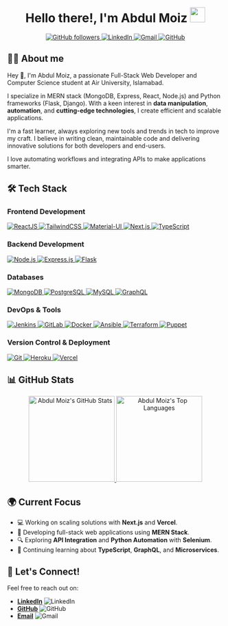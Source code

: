 <h1 align="center">Hello there!, I'm Abdul Moiz <img src="https://media.giphy.com/media/hvRJCLFzcasrR4ia7z/giphy.gif" width="35"></h1>

<p align="center">
    <a href="https://github.com/aJkal-abdulmoiz?tab=followers">
        <img alt="GitHub followers" src="https://img.shields.io/github/followers/aJkal-abdulmoiz?color=red&logo=github">
    </a>
    <a href="https://www.linkedin.com/in/abdul-moiz-303228264/">
        <img alt="LinkedIn" src="https://img.shields.io/badge/LinkedIn-0077B5?style=for-the-badge&logo=linkedin&logoColor=#ffffff">
    </a>
    <a href="https://mail.google.com/mail/?view=cm&fs=1&to=abdulmoiziphone4@gmail.com">
        <img alt="Gmail" src="https://img.shields.io/badge/Gmail-D14836?style=for-the-badge&logo=gmail&logoColor=#ffffff">
    </a>
    <a href="https://github.com/aJkal-abdulmoiz">
        <img alt="GitHub" src="https://img.shields.io/badge/GitHub-100000?style=for-the-badge&logo=github&logoColor=#ffffff">
    </a>
</p>

## 🚀👨‍ About me

Hey 👋, I'm Abdul Moiz, a passionate Full-Stack Web Developer and Computer Science student at Air University, Islamabad. 

I specialize in MERN stack (MongoDB, Express, React, Node.js) and Python frameworks (Flask, Django). With a keen interest in **data manipulation**, **automation**, and **cutting-edge technologies**, I create efficient and scalable applications.

I'm a fast learner, always exploring new tools and trends in tech to improve my craft. I believe in writing clean, maintainable code and delivering innovative solutions for both developers and end-users.

I love automating workflows and integrating APIs to make applications smarter.

## 🛠️ Tech Stack

### Frontend Development
<p>
    <a href="https://reactjs.org" target="_blank">
        <img alt="ReactJS" src="https://img.shields.io/badge/react-%2320232a.svg?style=for-the-badge&logo=react&logoColor=%2361DAFB">
    </a>
    <a href="https://tailwindcss.com" target="_blank">
        <img alt="TailwindCSS" src="https://img.shields.io/badge/TailwindCSS-38B2AC?style=for-the-badge&logo=tailwind-css&logoColor=white">
    </a>
    <a href="https://mui.com" target="_blank">
        <img alt="Material-UI" src="https://img.shields.io/badge/MUI-%230081CB.svg?style=for-the-badge&logo=mui&logoColor=white">
    </a>
    <a href="https://nextjs.org" target="_blank">
        <img alt="Next.js" src="https://img.shields.io/badge/Next.js-000000?style=for-the-badge&logo=next.js&logoColor=white">
    </a>
    <a href="https://www.typescriptlang.org" target="_blank">
        <img alt="TypeScript" src="https://img.shields.io/badge/TypeScript-3178C6?style=for-the-badge&logo=typescript&logoColor=white">
    </a>
</p>

### Backend Development
<p>
    <a href="https://nodejs.org" target="_blank">
        <img alt="Node.js" src="https://img.shields.io/badge/Node.js-43853D?style=for-the-badge&logo=node.js&logoColor=white">
    </a>
    <a href="https://expressjs.com" target="_blank">
        <img alt="Express.js" src="https://img.shields.io/badge/Express.js-404D59?style=for-the-badge&logo=express&logoColor=white">
    </a>
    <a href="https://flask.palletsprojects.com/en/2.2.x/" target="_blank">
        <img alt="Flask" src="https://img.shields.io/badge/Flask-000000?style=for-the-badge&logo=flask&logoColor=white">
    </a>
</p>

### Databases
<p>
    <a href="https://www.mongodb.com" target="_blank">
        <img alt="MongoDB" src="https://img.shields.io/badge/MongoDB-4EA94B?style=for-the-badge&logo=mongodb&logoColor=white">
    </a>
    <a href="https://www.postgresql.org" target="_blank">
        <img alt="PostgreSQL" src="https://img.shields.io/badge/PostgreSQL-336791?style=for-the-badge&logo=postgresql&logoColor=white">
    </a>
    <a href="https://www.mysql.com" target="_blank">
        <img alt="MySQL" src="https://img.shields.io/badge/MySQL-4479A1?style=for-the-badge&logo=mysql&logoColor=white">
    </a>
    <a href="https://www.graphql.org" target="_blank">
        <img alt="GraphQL" src="https://img.shields.io/badge/GraphQL-E10098?style=for-the-badge&logo=graphql&logoColor=white">
    </a>
</p>

### DevOps & Tools
<p>
    <a href="https://www.jenkins.io" target="_blank">
        <img alt="Jenkins" src="https://img.shields.io/badge/Jenkins-D24939?style=for-the-badge&logo=jenkins&logoColor=white">
    </a>
    <a href="https://gitlab.com" target="_blank">
        <img alt="GitLab" src="https://img.shields.io/badge/GitLab-FCA121?style=for-the-badge&logo=gitlab&logoColor=white">
    </a>
    <a href="https://www.docker.com" target="_blank">
        <img alt="Docker" src="https://img.shields.io/badge/Docker-2496ED?style=for-the-badge&logo=docker&logoColor=white">
    </a>
    <a href="https://www.ansible.com" target="_blank">
        <img alt="Ansible" src="https://img.shields.io/badge/Ansible-EE0000?style=for-the-badge&logo=ansible&logoColor=white">
    </a>
    <a href="https://www.terraform.io" target="_blank">
        <img alt="Terraform" src="https://img.shields.io/badge/Terraform-7B42BC?style=for-the-badge&logo=terraform&logoColor=white">
    </a>
    <a href="https://www.puppet.com" target="_blank">
        <img alt="Puppet" src="https://img.shields.io/badge/Puppet-FF6600?style=for-the-badge&logo=puppet&logoColor=white">
    </a>
</p>

### Version Control & Deployment
<p>
    <a href="https://git-scm.com" target="_blank">
        <img alt="Git" src="https://img.shields.io/badge/Git-F05032?style=for-the-badge&logo=git&logoColor=white">
    </a>
    <a href="https://www.heroku.com" target="_blank">
        <img alt="Heroku" src="https://img.shields.io/badge/Heroku-430098?style=for-the-badge&logo=heroku&logoColor=white">
    </a>
    <a href="https://vercel.com" target="_blank">
        <img alt="Vercel" src="https://img.shields.io/badge/Vercel-000000?style=for-the-badge&logo=vercel&logoColor=white">
    </a>
</p>

## 📊 GitHub Stats
<p align="center">
    <a href="https://github.com/anuraghazra/github-readme-stats">
        <img alt="Abdul Moiz's GitHub Stats" src="https://github-readme-stats.vercel.app/api?username=aJkal-abdulmoiz&show_icons=true&count_private=true&theme=algolia&hide_title=true" height="200" />
    </a>
    <a href="https://github.com/anuraghazra/github-readme-stats">
        <img alt="Abdul Moiz's Top Languages" src="https://github-readme-stats.vercel.app/api/top-langs?username=aJkal-abdulmoiz&langs_count=10&show_icons=true&locale=en&layout=compact&theme=algolia" height="200"/>
    </a>
</p>

## 🌍 Current Focus
- 💻 Working on scaling solutions with **Next.js** and **Vercel**.
- 🚀 Developing full-stack web applications using **MERN Stack**.
- 🔍 Exploring **API Integration** and **Python Automation** with **Selenium**.
- 🎯 Continuing learning about **TypeScript**, **GraphQL**, and **Microservices**.

## 📱 Let's Connect!
Feel free to reach out on:

- **[LinkedIn](https://www.linkedin.com/in/abdul-moiz-303228264/)** 
    <img alt="LinkedIn" src="https://img.shields.io/badge/LinkedIn-0077B5?style=for-the-badge&logo=linkedin&logoColor=#ffffff">
- **[GitHub](https://github.com/aJkal-abdulmoiz)** 
    <img alt="GitHub" src="https://img.shields.io/badge/GitHub-100000?style=for-the-badge&logo=github&logoColor=#ffffff">
- **[Email](mailto:abdulmoiziphone4@gmail.com)**
    <img alt="Gmail" src="https://img.shields.io/badge/Gmail-D14836?style=for-the-badge&logo=gmail&logoColor=#ffffff">


<!-- links -->
[issues page]: https://github.com/aJkal/aJkal-abdulmoiz/issues "aJkal-abdulmoiz/issues"
[linkedin]: https://www.linkedin.com/in/abdulmoiz8333 "Abdul Moiz LinkedIn"
